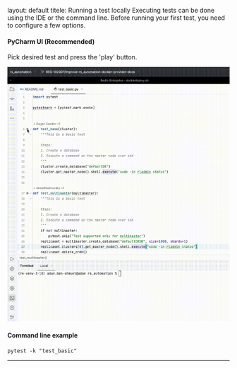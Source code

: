 layout: default
titele: Running a test locally
Executing tests can be done using the IDE or the command line.
Before running your first test, you need to configure a few options.

#### PyCharm UI (Recommended)
Pick desired test and press the 'play' button.

![Walkthrough](img/play_test_from_ui.gif)

#### Command line example
```shell
pytest -k "test_basic"
```

----
